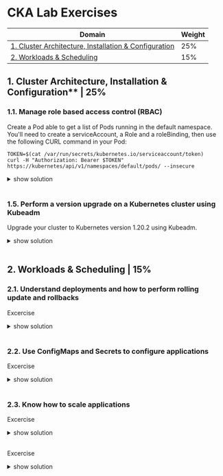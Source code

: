 # CKA Lab Exercises

Domain	| Weight
------- | -------------
[1. Cluster Architecture, Installation & Configuration](CKA-exercises.md#1-cluster-architecture-installation--configuration-25)  |  25%  
[2. Workloads & Scheduling](CKA-exercises.md#2-workloads--scheduling-15)  |  15%  



## 1. Cluster Architecture, Installation & Configuration**	| 25%  
### 1.1. Manage role based access control (RBAC)

Create a Pod able to get a list of Pods running in the default namespace.
You'll need to create a serviceAccount, a Role and a roleBinding, then use the following CURL command in your Pod:
```
TOKEN=$(cat /var/run/secrets/kubernetes.io/serviceaccount/token)
curl -H "Authorization: Bearer $TOKEN" https://kubernetes/api/v1/namespaces/default/pods/ --insecure
```
<details><summary>show solution</summary>
<p>

Create a serviceAccount:
```
kubectl create sa sa-demo
```
serviceAccount YAML file:
```yaml
apiVersion: v1
kind: ServiceAccount
metadata:
  name: sa-demo
  namespace: default
```
Create a Role allowing to list pods:
```
kubectl create role role-list-pods --verb=list --resource=pods
```
Role YAML file:
```yaml
apiVersion: rbac.authorization.k8s.io/v1
kind: Role
metadata:
  name: role-list-pods
  namespace: default
rules:
- apiGroups:
  - ""
  resources:
  - pods
  verbs:
  - list
```
Create a RoleBinding for the `role-list-pods` Role to the `sa-demo` serviceAccount:
```
kubectl create rolebinding rb-list-pods --serviceaccount=default:sa-demo --role=role-list-pods
```
RoleBinding YAML file:
```yaml
apiVersion: rbac.authorization.k8s.io/v1
kind: RoleBinding
metadata:
  name: rb-list-pods
  namespace: default
roleRef:
  apiGroup: rbac.authorization.k8s.io
  kind: Role
  name: role-list-pods
subjects:
- kind: ServiceAccount
  name: sa-demo
  namespace: default
```

Create a Pod using the `sa-demo` serviceAccount:
```
kubectl run -it pod-sa-demo --image=alpine --serviceaccount=sa-demo --rm
```

Pod YAML file:
```yaml
apiVersion: v1
kind: Pod
metadata:
 name: pod-sa-demo
spec:
 serviceAccountName: sa-demo   #<---
 containers:
 - name: alpine
   image: alpine
   command:
   - "/bin/sh"
     - "-c"
     - "apk add curl"
     - "TOKEN=$(cat /var/run/secrets/kubernetes.io/serviceaccount/token)"
     - 'curl -H "Authorization: Bearer $TOKEN" https://kubernetes/api/v1/namespaces/default/pods/ --insecure'
```

Verify you can get the list of Pods running in the default namespace from the API server:

```
apk add curl
TOKEN=$(cat /var/run/secrets/kubernetes.io/serviceaccount/token)
curl -H "Authorization: Bearer $TOKEN" https://kubernetes/api/v1/namespaces/default/pods/ --insecure
```

Pods list is shown: 
```
{
  "kind": "PodList",
  "apiVersion": "v1",
  "metadata": {
    "resourceVersion": "710310"
  },
  "items": [
    ...
    
```
If it fails, you'd get this:
```
{
  "kind": "Status",
  "apiVersion": "v1",
  "metadata": {

  },
  "status": "Failure",
  "message": "pods is forbidden: User \"system:serviceaccount:default:default\" cannot list resource \"pods\" in API group \"\" in the namespace \"default\"",
  "reason": "Forbidden",
  "details": {
    "kind": "pods"
  },
  "code": 403
}
```

</p>
</details>
<br/>

### 1.5. Perform a version upgrade on a Kubernetes cluster using Kubeadm

Upgrade your cluster to Kubernetes version 1.20.2 using Kubeadm.

<details><summary>show solution</summary>
<p>

Upgrade the Control Plane:
```
kubeadm version 
sudo apt-mark unhold kubeadm 
sudo apt-get update 
sudo apt-get install -y kubeadm=1.20.2-00 
sudo apt-mark hold kubeadm
sudo kubeadm upgrade node 
kubeadm version 

kubectl drain <control-node> --ignore-daemonsets
kubectl version 
sudo apt-mark unhold kubelet kubectl 
sudo apt-get update 
sudo apt-get install -y kubelet=1.20.2-00 kubectl=1.20.2-00 
sudo apt-mark hold kubelet kubectl 
sudo systemctl daemon-reload 
sudo systemctl restart kubelet 
kubectl version

kubectl get nodes
```
Upgrade each Worker Node:
```
kubectl drain <worker-node> --ignore-daemonsets
ssh <worker-node>
sudo apt-get install -y --allow-change-held-packages kubeadm=<version>

sudo kubeadm upgrade node

sudo apt-get update && \
sudo apt-get install -y --allow-change-held-packages kubelet=<version> kubectl=<version>
sudo systemctl daemon-reload
sudo systemctl restart kubelet
exit
kubectl uncordon <control-node>
kubectl get nodes
```
</p>
</details>
<br/>

## 2. Workloads & Scheduling	| 15%  
### 2.1. Understand deployments and how to perform rolling update and rollbacks
Excercise
<details><summary>show solution</summary>
<p>
```
```
</p>
</details>
<br/>

### 2.2. Use ConfigMaps and Secrets to configure applications
Excercise
<details><summary>show solution</summary>
<p>
```
```
</p>
</details>
<br/>

### 2.3. Know how to scale applications

Excercise
<details><summary>show solution</summary>
<p>
```
```
</p>
</details>
<br/>

Excercise
<details><summary>show solution</summary>
<p>
```
```
</p>
</details>
<br/>